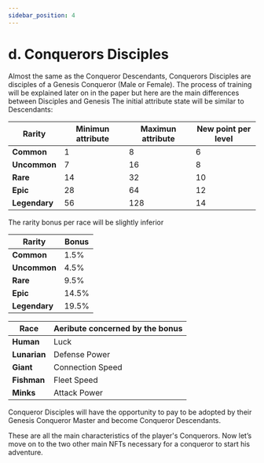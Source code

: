 ```yaml
---
sidebar_position: 4
---
```


# d. Conquerors Disciples

Almost the same as the Conqueror Descendants, Conquerors Disciples are disciples of a Genesis Conqueror (Male or Female). The process of training will be explained later on in the paper but here are the main differences between Disciples and Genesis
The initial attribute state will be similar to Descendants:

|Rarity|Minimun attribute|Maximun attribute |New point per level|
|-------------|------|--------|----|
|**Common**|1|8|6|
|**Uncommon**|7|16|8|
|**Rare**|14|32|10|
|**Epic**|28|64|12|
|**Legendary**|56|128|14|

The rarity bonus per race will be slightly inferior

|Rarity | Bonus |
|------|------|
|**Common**|1.5%|
|**Uncommon**|4.5%|
|**Rare**|9.5%|
|**Epic**|14.5%|
|**Legendary**|19.5%|

|Race | Aeribute concerned by the bonus |
|------|------|
|**Human**|Luck|
|**Lunarian**|Defense Power|
|**Giant**|Connection Speed|
|**Fishman**|Fleet Speed|
|**Minks**|Attack Power|

Conqueror Disciples will have the opportunity to pay to be adopted by their Genesis Conqueror Master and become Conqueror Descendants.

These are all the main characteristics of the player's Conquerors. Now let’s move on to the two other main NFTs necessary for a conqueror to start his adventure.